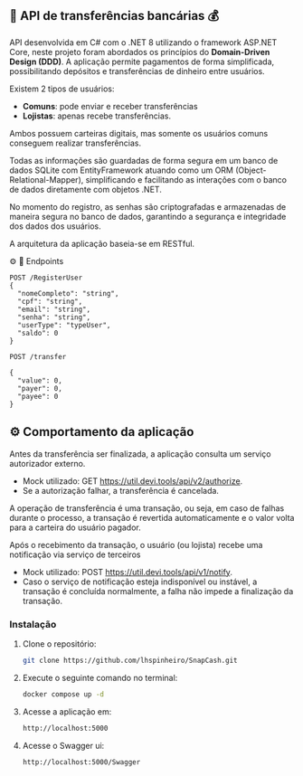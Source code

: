##  💸 API de transferências bancárias 💰

API desenvolvida em C# com o .NET 8 utilizando o framework ASP.NET Core, neste projeto foram abordados os princípios do **Domain-Driven Design (DDD)**.
A aplicação permite pagamentos de forma simplificada, possibilitando depósitos e transferências de dinheiro entre usuários. 

Existem 2 tipos de usuários: 
- **Comuns**: pode enviar e receber transferências
- **Lojistas**: apenas recebe transferências.

Ambos possuem carteiras digitais, mas somente os usuários comuns conseguem realizar transferências. 

Todas as informações são guardadas de forma segura em um banco de dados SQLite com EntityFramework atuando como um ORM (Object-Relational-Mapper), simplificando e facilitando as interações com o banco de dados diretamente com objetos .NET.

No momento do registro, as senhas são criptografadas e armazenadas de maneira segura no banco de dados, garantindo a segurança e integridade dos dados dos usuários.

A arquitetura da aplicação baseia-se em RESTful.

⚙️ 🔗 Endpoints

```
POST /RegisterUser
{
  "nomeCompleto": "string",
  "cpf": "string",
  "email": "string",
  "senha": "string",
  "userType": "typeUser",
  "saldo": 0
}

```

```
POST /transfer

{
  "value": 0,
  "payer": 0,
  "payee": 0
}
```

## ⚙️ Comportamento da aplicação 

Antes da transferência ser finalizada, a aplicação consulta um serviço autorizador externo.
- Mock utilizado: GET https://util.devi.tools/api/v2/authorize.
- Se a autorização falhar, a transferência é cancelada.

A operação de transferência é uma transação, ou seja, em caso de falhas durante o processo, a transação é revertida automaticamente e o valor volta para a carteira do usuário pagador.

Após o recebimento da transação, o usuário (ou lojista) recebe uma notificação via serviço de terceiros
- Mock utilizado: POST https://util.devi.tools/api/v1/notify.
- Caso o serviço de notificação esteja indisponível ou instável, a transação é concluída normalmente, a falha não impede a finalização da transação.

### Instalação 

1. Clone o repositório: 
    ```sh
    git clone https://github.com/lhspinheiro/SnapCash.git
     ```
2. Execute o seguinte comando no terminal:
    ```sh
    docker compose up -d
     ```
3. Acesse a aplicação em:
    ```sh
    http://localhost:5000 
     ```
4. Acesse o Swagger ui:
    ```sh
    http://localhost:5000/Swagger 
     ```

 






